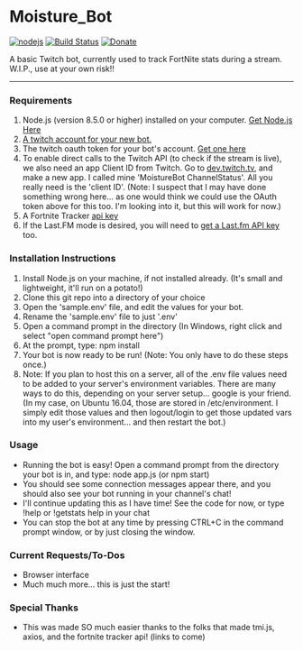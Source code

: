 # Moisture_Bot

[![nodejs](https://img.shields.io/badge/node.js-8.5.0-brightgreen.svg?style=flat-square)](https://nodejs.org/en/)
[![Build Status](https://travis-ci.org/stoutlabs/twitch-moisture-bot.svg?branch=master)](https://travis-ci.org/stoutlabs/twitch-moisture-bot)
[![Donate](https://img.shields.io/badge/paypal-donate-yellow.svg?style=flat-square)](https://paypal.me/stoutlabs/5.00)

A basic Twitch bot, currently used to track FortNite stats during a stream. W.I.P., use at your own risk!!

---

### Requirements

1.  Node.js (version 8.5.0 or higher) installed on your computer. [Get Node.js Here](https://nodejs.org/en/download/)
2.  [A twitch account for your new bot.](https://twitch.tv/)
3.  The twitch oauth token for your bot's account. [Get one here](https://twitchapps.com/tmi/)
4.  To enable direct calls to the Twitch API (to check if the stream is live), we also need an app Client ID from Twitch. Go to [dev.twitch.tv](https://dev.twitch.tv/), and make a new app. I called mine 'MoistureBot ChannelStatus'. All you really need is the 'client ID'. (Note: I suspect that I may have done something wrong here... as one would think we could use the OAuth token above for this too. I'm looking into it, but this will work for now.)
5.  A Fortnite Tracker [api key](https://fortnitetracker.com/site-api)
6.  If the Last.FM mode is desired, you will need to [get a Last.fm API key](https://www.last.fm/api/account/create) too.

### Installation Instructions

1.  Install Node.js on your machine, if not installed already. (It's small and lightweight, it'll run on a potato!)
2.  Clone this git repo into a directory of your choice
3.  Open the 'sample.env' file, and edit the values for your bot.
4.  Rename the 'sample.env' file to just '.env'
5.  Open a command prompt in the directory (In Windows, right click and select "open command prompt here")
6.  At the prompt, type: npm install
7.  Your bot is now ready to be run! (Note: You only have to do these steps once.)
8.  Note: If you plan to host this on a server, all of the .env file values need to be added to your server's environment variables. There are many ways to do this, depending on your server setup... google is your friend. (In my case, on Ubuntu 16.04, those are stored in /etc/environment. I simply edit those values and then logout/login to get those updated vars into my user's environment... and then restart the bot.)

### Usage

* Running the bot is easy! Open a command prompt from the directory your bot is in, and type: node app.js (or npm start)
* You should see some connection messages appear there, and you should also see your bot running in your channel's chat!
* I'll continue updating this as I have time! See the code for now, or type !help or !getstats help in your chat
* You can stop the bot at any time by pressing CTRL+C in the command prompt window, or by just closing the window.

### Current Requests/To-Dos

* Browser interface
* Much much more... this is just the start!

### Special Thanks

* This was made SO much easier thanks to the folks that made tmi.js, axios, and the fortnite tracker api! (links to come)
